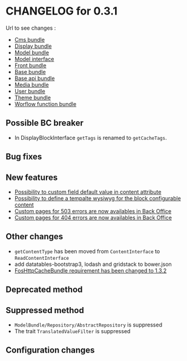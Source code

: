 # CHANGELOG for 0.3.1

Url to see changes : 

 - [Cms bundle](https://github.com/open-orchestra/open-orchestra-cms-bundle/compare/v0.3.0...v0.3.1)
 - [Display bundle](https://github.com/open-orchestra/open-orchestra-display-bundle/compare/v0.3.0...v0.3.1)
 - [Model bundle](https://github.com/open-orchestra/open-orchestra-model-bundle/compare/v0.3.0...v0.3.1)
 - [Model interface](https://github.com/open-orchestra/open-orchestra-model-interface/compare/v0.3.0...v0.3.1)
 - [Front bundle](https://github.com/open-orchestra/open-orchestra-front-bundle/compare/v0.3.0...v0.3.1)
 - [Base bundle](https://github.com/open-orchestra/open-orchestra-base-bundle/compare/v0.3.0...v0.3.1)
 - [Base api bundle](https://github.com/open-orchestra/open-orchestra-base-api-bundle/compare/v0.3.0...v0.3.1)
 - [Media bundle](https://github.com/open-orchestra/open-orchestra-media-bundle/compare/v0.3.0...v0.3.1)
 - [User bundle](https://github.com/open-orchestra/open-orchestra-user-bundle/compare/v0.3.0...v0.3.1)
 - [Theme bundle](https://github.com/open-orchestra/open-orchestra-theme-bundle/compare/v0.3.0...v0.3.1)
 - [Worflow function bundle](https://github.com/open-orchestra/open-orchestra-worflow-function-bundle/compare/v0.3.0...v0.3.1)

## Possible BC breaker

 - In DisplayBlockInterface `getTags` is renamed to `getCacheTags`.

## Bug fixes

## New features

 - [Possibility to custom field default value in content attribute](https://trello.com/c/w8EXOG08/1166-3-bo-contenttype-je-peux-ajouter-des-fields-par-defaut-au-choice-sans-casser-l-affichage-en-datatable)
 - [Possibility to define a tempalte wysiwyg for the block configurable content](https://trello.com/c/CFX1aopU/856-0-5-etq-ubo-je-peux-definir-un-template-par-wysiwyg-pour-le-bloc-configurablecontent)
 - [Custom pages for 503 errors are now availables in Back Office](https://trello.com/c/vWmk60YN/548-3-etq-ufront-je-vois-une-page-d-attente-dont-l-url-est-parametree-en-bo-avec-code-http-503-quand-le-site-est-mis-en-maintenance-)
 - [Custom pages for 404 errors are now availables in Back Office](https://trello.com/c/DDpDAQNC/1195-2-etq-ufront-je-vois-une-page-404-contribuee-dans-le-bo)

## Other changes

 - `getContentType` has been moved from `ContentInterface` to `ReadContentInterface`
 - add datatables-bootstrap3, lodash and gridstack to bower.json
 - [FosHttpCacheBundle requirement has been changed to 1.3.2](https://trello.com/c/ur1o05Ol/1030-2-update-de-version-foshttpcachebundle)

## Deprecated method

## Suppressed method

 - ``ModelBundle/Repository/AbstractRepository`` is suppressed
 - The trait ``TranslatedValueFilter`` is suppressed

## Configuration changes

